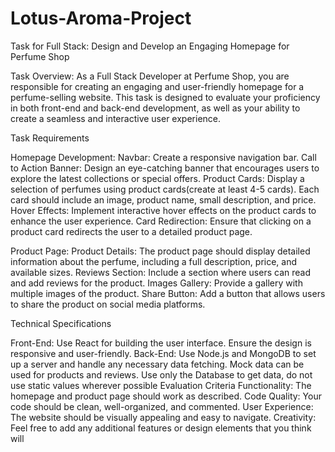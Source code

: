 # Lotus-Aroma-Project
Task for Full Stack: Design and Develop an Engaging Homepage for Perfume Shop

Task Overview: As a Full Stack Developer at Perfume Shop, you are responsible for creating an engaging and user-friendly homepage for a perfume-selling website. This task is designed to evaluate your proficiency in both front-end and back-end development, as well as your ability to create a seamless and interactive user experience.

Task Requirements

Homepage Development:
Navbar: Create a responsive navigation bar.
Call to Action Banner: Design an eye-catching banner that encourages users to explore the latest collections or special offers.
Product Cards: Display a selection of perfumes using product cards(create at least 4-5 cards). Each card should include an image, product name, small description, and price.
Hover Effects: Implement interactive hover effects on the product cards to enhance the user experience.
Card Redirection: Ensure that clicking on a product card redirects the user to a detailed product page.

Product Page:
Product Details: The product page should display detailed information about the perfume, including a full description, price, and available sizes.
Reviews Section: Include a section where users can read and add reviews for the product.
Images Gallery: Provide a gallery with multiple images of the product.
Share Button: Add a button that allows users to share the product on social media platforms.

Technical Specifications

Front-End:
Use React for building the user interface.
Ensure the design is responsive and user-friendly.
Back-End:
Use Node.js and MongoDB to set up a server and handle any necessary data fetching.
Mock data can be used for products and reviews.
Use only the Database to get data, do not use static values wherever possible
Evaluation Criteria
Functionality: The homepage and product page should work as described.
Code Quality: Your code should be clean, well-organized, and commented.
User Experience: The website should be visually appealing and easy to navigate.
Creativity: Feel free to add any additional features or design elements that you think will

